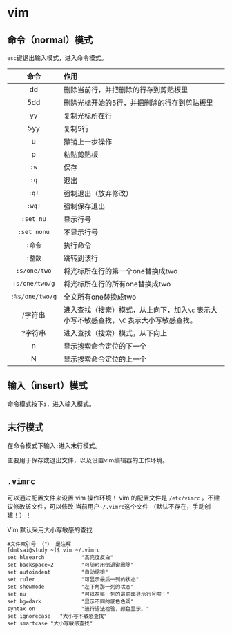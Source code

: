 # vim

## 命令（normal）模式

`esc`键退出输入模式，进入命令模式。

|      命令       | 作用                                                         |
| :-------------: | :----------------------------------------------------------- |
|       dd        | 删除当前行，并把删除的行存到剪贴板里                         |
|       5dd       | 删除光标开始的5行，并把删除的行存到剪贴板里                  |
|       yy        | 复制光标所在行                                               |
|       5yy       | 复制5行                                                      |
|        u        | 撤销上一步操作                                               |
|        p        | 粘贴剪贴板                                                   |
|      `:w`       | 保存                                                         |
|      `:q`       | 退出                                                         |
|      `:q!`      | 强制退出（放弃修改）                                         |
|     `:wq!`      | 强制保存退出                                                 |
|    `:set nu`    | 显示行号                                                     |
|   `:set nonu`   | 不显示行号                                                   |
|     `:命令`     | 执行命令                                                     |
|     `:整数`     | 跳转到该行                                                   |
|  `:s/one/two`   | 将光标所在行的第一个one替换成two                             |
| `:s/one/two/g`  | 将光标所在行的所有one替换成two                               |
| `:%s/one/two/g` | 全文所有one替换成two                                         |
|     /字符串     | 进入查找（搜索）模式，从上向下，加入`\c` 表示大小写不敏感查找，`\C` 表示大小写敏感查找。 |
|     ?字符串     | 进入查找（搜索）模式，从下向上                               |
|        n        | 显示搜索命令定位的下一个                                     |
|        N        | 显示搜索命令定位的上一个                                     |

## 输入（insert）模式

命令模式按下`i`，进入输入模式。

## 末行模式

在命令模式下输入`:`进入末行模式。

主要用于保存或退出文件，以及设置vim编辑器的工作环境。

## `.vimrc`

可以通过配置文件来设置 vim 操作环境！  vim 的配置文件是 `/etc/vimrc` 。不建议修改该文件，可以修改 当前用户`~/.vimrc`这个文件 （默认不存在，手动创建！）！

Vim 默认采用大小写敏感的查找

```shell
#文件双引号 （"） 是注解
[dmtsai@study ~]$ vim ~/.vimrc
set hlsearch            "高亮度反白"
set backspace=2         "可随时用倒退键删除"
set autoindent          "自动缩排"
set ruler               "可显示最后一列的状态"
set showmode            "左下角那一列的状态"
set nu                  "可以在每一列的最前面显示行号啦！"
set bg=dark             "显示不同的底色色调"
syntax on               "进行语法检验，颜色显示。"
set ignorecase   "大小写不敏感查找"
set smartcase "大小写敏感查找"
```
